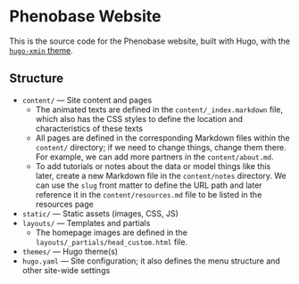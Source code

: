 # Phenobase Website

This is the source code for the Phenobase website, built with Hugo, with the [`hugo-xmin` theme](https://github.com/yihui/hugo-xmin).

## Structure

- `content/` — Site content and pages
  - The animated texts are defined in the `content/_index.markdown` file, which also has the CSS styles to define the location and characteristics of these texts
  - All pages are defined in the corresponding Markdown files within the `content/` directory; if we need to change things, change them there. For example, we can add more partners in the `content/about.md`.
  - To add tutorials or notes about the data or model things like this later, create a new Markdown file in the `content/notes` directory. We can use the `slug` front matter to define the URL path and later reference it in the `content/resources.md` file to be listed in the resources page
- `static/` — Static assets (images, CSS, JS)
- `layouts/` — Templates and partials
  - The homepage images are defined in the `layouts/_partials/head_custom.html` file.
- `themes/` — Hugo theme(s)
- `hugo.yaml` — Site configuration; it also defines the menu structure and other site-wide settings


